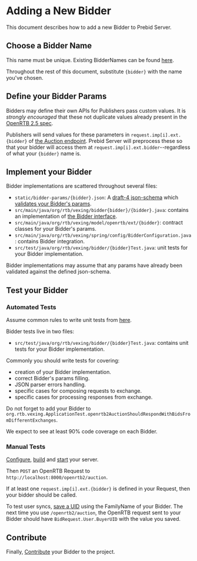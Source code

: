 # Adding a New Bidder

This document describes how to add a new Bidder to Prebid Server.

## Choose a Bidder Name

This name must be unique. Existing BidderNames can be found [here](../../src/main/java/org/rtb/vexing/bidder).

Throughout the rest of this document, substitute `{bidder}` with the name you've chosen.

## Define your Bidder Params

Bidders may define their own APIs for Publishers pass custom values. It is _strongly encouraged_ that these not
duplicate values already present in the [OpenRTB 2.5 spec](https://www.iab.com/wp-content/uploads/2016/03/OpenRTB-API-Specification-Version-2-5-FINAL.pdf).

Publishers will send values for these parameters in `request.imp[i].ext.{bidder}` of
[the Auction endpoint](../endpoints/openrtb2/auction.md). Prebid Server will preprocess these so that
your bidder will access them at `request.imp[i].ext.bidder`--regardless of what your `{bidder}` name is.

## Implement your Bidder

Bidder implementations are scattered throughout several files:

- `static/bidder-params/{bidder}.json`: A [draft-4 json-schema](https://spacetelescope.github.io/understanding-json-schema/) which [validates your Bidder's params](https://www.jsonschemavalidator.net/).
- `src/main/java/org/rtb/vexing/bidder{bidder}/{bidder}.java`: contains an implementation of [the Bidder interface](../../src/main/java/org/rtb/vexing/bidder/Bidder.java).
- `src/main/java/org/rtb/vexing/model/openrtb/ext/{bidder}`: contract classes for your Bidder's params.
- `src/main/java/org/rtb/vexing/spring/config/BidderConfiguration.java`: contains Bidder integration.
- `src/test/java/org/rtb/vexing/bidder/{bidder}Test.java`: unit tests for your Bidder implementation.

Bidder implementations may assume that any params have already been validated against the defined json-schema.

## Test your Bidder

### Automated Tests

Assume common rules to write unit tests from [here](unit-tests.md).

Bidder tests live in two files:

- `src/test/java/org/rtb/vexing/bidder/{bidder}Test.java`: contains unit tests for your Bidder implementation.

Commonly you should write tests for covering:
- creation of your Bidder implementation.
- correct Bidder's params filling.
- JSON parser errors handling.
- specific cases for composing requests to exchange.
- specific cases for processing responses from exchange.

Do not forget to add your Bidder to `org.rtb.vexing.ApplicationTest.openrtb2AuctionShouldRespondWithBidsFromDifferentExchanges`.

We expect to see at least 90% code coverage on each Bidder.

### Manual Tests

[Configure](../config.md), [build](../build.md) and [start](../run.md) your server.

Then `POST` an OpenRTB Request to `http://localhost:8000/openrtb2/auction`.

If at least one `request.imp[i].ext.{bidder}` is defined in your Request, then your bidder should be called.

To test user syncs, [save a UID](../endpoints/setuid.md) using the FamilyName of your Bidder.
The next time you use `/openrtb2/auction`, the OpenRTB request sent to your Bidder should have
`BidRequest.User.BuyerUID` with the value you saved.

## Contribute

Finally, [Contribute](../contributing.md) your Bidder to the project.
